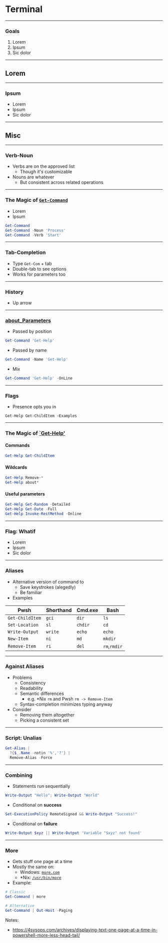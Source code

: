 # Terminal

---

### Goals
1. Lorem
1. Ipsum
1. Sic dolor

---

## Lorem

---

### Ipsum
* Lorem
* Ipsum
* Sic dolor

---

## Misc


---


### Verb-Noun
* Verbs are on the approved list
  - Though it's customizable
* Nouns are whatever
  - But consistent across related operations

---

### The Magic of [`Get-Command`](https://docs.microsoft.com/en-us/powershell/module/microsoft.powershell.core/get-command)
* Lorem 
* Ipsum
```powershell
Get-Command
Get-Command -Noun 'Process'
Get-Command -Verb 'Start'
```

---

### Tab-Completion
* Type `Get-Com` + tab 
* Double-tab to see options
* Works for parameters too

---

### History
* Up arrow

---

### [about_Parameters](https://docs.microsoft.com/en-us/powershell/module/microsoft.powershell.core/about/about_parameters)
* Passed by position
```powershell
Get-Command 'Get-Help'
```

* Passed by name
```powershell
Get-Command -Name 'Get-Help' 
```

* Mix
```powershell
Get-Command 'Get-Help' -OnLine
```

---

### Flags
* Presence opts you in
```
Get-Help Get-ChildItem -Examples
```

---

### The Magic of [`Get-Help'](https://docs.microsoft.com/en-us/powershell/module/microsoft.powershell.core/get-help)
#### Commands
```powershell
Get-Help Get-ChildItem
```

#### Wildcards
```powershell
Get-Help Remove-*
Get-Help about*
```

#### Useful parameters
```powershell
Get-Help Get-Random -Detailed 
Get-Help Get-Date -Full
Get-Help Invoke-RestMethod -Online
```


---

### Flag: Whatif
* Lorem
* Ipsum
* Sic dolor

---

### Aliases
* Alternative version of command to
  - Save keystrokes (alegedly)
  - Be familiar
* Examples

| Pwsh            | Shorthand | Cmd.exe | Bash         |
|-----------------|-----------|---------|--------------|
| `Get-ChildItem` | `gci`     | `dir`   | `ls`         |
| `Set-Location`  | `sl`      | `chdir` | `cd`         |
| `Write-Output`  | `write`   | `echo`  | `echo`       |
| `New-Item`      | `ni`      | `md`    | `mkdir`      |        
| `Remove-Item`   | `ri`      | `del`   | `rm`,`rmdir` |

---

### Against Aliases
* Problems
  - Consistency
  - Readability
  - Semantic differences
    * e.g. *Nix `rm` and Pwsh `rm -> Remove-Item`
  - Syntax-completion minimizes typing anyway
* Consider
  - Removing them altogether
  - Picking a consistent set

---

### Script: Unalias
```powershell
Get-Alias | 
  ?{$_.Name -notin '%','?'} | 
  Remove-Alias -Force
```

---

### Combining
* Statements run sequentially
```powershell
Write-Output "Hello"; Write-Output "World"
```

* Conditional on **success**
```powershell
Set-ExecutionPolicy RemoteSigned && Write-Output "Success!"
```

* Conditional on **failure**
```powershell
Write-Output $xyz || Write-Output 'Variable "$xyz" not found'
```

---

### More
* Gets stuff one page at a time
* Mostly the same on:
  - Windows: [`more.com`](https://docs.microsoft.com/en-us/windows-server/administration/windows-commands/more)
  - *Nix: [`/usr/bin/more`](https://en.wikipedia.org/wiki/More_(command))
* Example:
```powershell
# Classic
Get-Command | more

# Alternative
Get-Command | Out-Host -Paging
```

Notes:
* https://4sysops.com/archives/displaying-text-one-page-at-a-time-in-powershell-more-less-head-tail/
